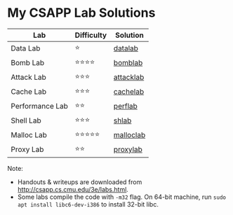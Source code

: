 # My CSAPP Lab Solutions

| Lab               | Difficulty | Solution |
|-------------------|------------|-------------------------|
| Data Lab          | ⭐         | [datalab](./datalab)     |
| Bomb Lab          | ⭐⭐⭐⭐    | [bomblab](./bomblab)     |
| Attack Lab        | ⭐⭐⭐      | [attacklab](./attacklab) |
| Cache Lab         | ⭐⭐⭐      | [cachelab](./cachelab)   |
| Performance Lab   | ⭐⭐        | [perflab](./perflab)     |
| Shell Lab         | ⭐⭐⭐      | [shlab](./shlab)         |
| Malloc Lab        | ⭐⭐⭐⭐⭐   | [malloclab](./malloclab) |
| Proxy Lab         | ⭐⭐        | [proxylab](./proxylab)   |

Note:
* Handouts & writeups are downloaded from http://csapp.cs.cmu.edu/3e/labs.html.
* Some labs compile the code with `-m32` flag. On 64-bit machine, run `sudo apt install libc6-dev-i386` to install 32-bit libc.
